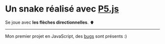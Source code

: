 # Un snake réalisé avec [P5.js](https://p5js.org/)

Se joue avec **les flèches directionnelles**. :arrow_up:

-------

Mon premier projet en JavaScript, des [bugs](https://github.com/Balthazar-Delvaux/Snake/issues) sont présents :)
